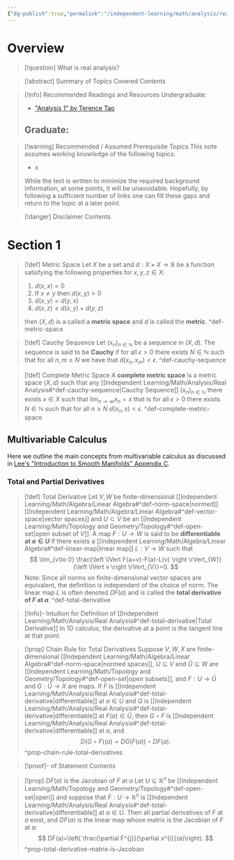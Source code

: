 ```yaml
---
{"dg-publish":true,"permalink":"/independent-learning/math/analysis/real-analysis/","created":"2025-03-14T20:49:06.000-05:00","updated":"2025-03-14T20:49:06.000-05:00"}
---
```


# Overview
>[!question] What is real analysis?

> [!abstract] Summary of Topics Covered
> Contents

> [!info] Recommended Readings and Resources
> Undergraduate:
> - ["Analysis 1" by Terence Tao](https://link.springer.com/book/10.1007/978-981-19-7261-4)
>   
> Graduate:
> - 

> [!warning] Recommended / Assumed Prerequisite Topics
> This note assumes working knowledge of the following topics:
> - x
>
> While the text is written to minimize the required background information, at some points, it will be unavoidable. Hopefully, by following a sufficient number of links one can fill these gaps and return to the topic at a later point.

> [!danger] Disclaimer
> Contents

# Section 1
>[!def] Metric Space
>Let $X$ be a set and $d:X\times X\rightarrow \mathbb{R}$ be a function satisfying the following properties for $x,y,z\in X$:
>1. $d(x,x)=0$
>2. If $x\neq y$ then $d(x,y)>0$
>3. $d(x,y)=d(y,x)$
>4. $d(x,z) \le d(x,y)+d(y,z)$
>
>then $(X,d)$ is a called a **metric space** and $d$ is called the **metric**.
>^def-metric-space

>[!def]  Cauchy Sequence
>Let $(x_n)_{n\in \mathbb{N}}$ be a sequence in $(X,d)$. The sequence is said to be **Cauchy** if for all $\epsilon >0$ there exists $N\in \mathbb{N}$ such that for all $n,m\ge N$ we have that $d(x_n,x_m)<\epsilon$.
>^def-cauchy-sequence

>[!def] Complete Metric Space
>A **complete metric space** is a metric space $(X,d)$ such that any [[Independent Learning/Math/Analysis/Real Analysis#^def-cauchy-sequence\|Cauchy Sequence]] $(x_n)_{n\in \mathbb{N}}$ there exists $x\in X$ such that $\lim_{n \rightarrow \infty}x_n=x$ that is for all $\epsilon>0$ there exists $N\in \mathbb{N}$ such that for all $n\ge N$ $d(x_n,x)<\epsilon$.
>^def-complete-metric-space

## Multivariable Calculus
Here we outline the main concepts from multivariable calculus as discussed in [Lee's "Introduction to Smooth Manifolds" Appendix C](https://link.springer.com/book/10.1007/978-0-387-21752-9?page=2).

### Total and Partial Derivatives
> [!def] Total Derivative
> Let $V,W$ be finite-dimensional [[Independent Learning/Math/Algebra/Linear Algebra#^def-norm-space\|normed]] [[Independent Learning/Math/Algebra/Linear Algebra#^def-vector-space\|vector spaces]] and $U\subset V$ be an [[Independent Learning/Math/Topology and Geometry/Topology#^def-open-set\|open subset of $V$]]. A map $F:U\to W$ is said to be **differentiable at $a\in U$** if there exists a [[Independent Learning/Math/Algebra/Linear Algebra#^def-linear-map\|linear map]] $L:V\to W$ such that
> $$
\lim_{v\to 0} \frac{\left \lVert F(a+v)-F(a)-L(v) \right \rVert_{W}}{\left \lVert v \right \rVert_{V}}=0.
>$$
>Note: Since all norms on finite-dimensional vector spaces are equivalent, the definition is independent of the choice of norm. The linear map $L$ is often denoted $DF(a)$ and is called the **total derivative of $F$ at $a$**.
>^def-total-derivative

> [!info]- Intuition for Definition of [[Independent Learning/Math/Analysis/Real Analysis#^def-total-derivative\|Total Derivative]]
> In 1D calculus, the derivative at a point is the tangent line at that point.


> [!prop] Chain Rule for Total Derivatives
> Suppose $V,W,X$ are finite-dimensional [[Independent Learning/Math/Algebra/Linear Algebra#^def-norm-space\|normed spaces]], $U\subseteq V$ and $\tilde{U}\subseteq W$ are [[Independent Learning/Math/Topology and Geometry/Topology#^def-open-set\|open subsets]], and $F:U\to \tilde{U}$ and $G:\tilde{U}\to X$ are maps. If $F$ is [[Independent Learning/Math/Analysis/Real Analysis#^def-total-derivative\|differentiable]] at $a\in U$ and $G$ is [[Independent Learning/Math/Analysis/Real Analysis#^def-total-derivative\|differentiable]] at $F(a)\in \tilde{U}$, then $G\circ F$ is [[Independent Learning/Math/Analysis/Real Analysis#^def-total-derivative\|differentiable]] at $a$, and
> $$
D(G\circ F)(a)=DG(F(a))\circ DF(a).
>$$
>^prop-chain-rule-total-derivatives

> [!proof]- of Statement
> Contents


> [!prop] $DF(a)$ is the Jacobian of $F$ at $a$
> Let $U\subseteq \mathbb{R}^{n}$ be [[Independent Learning/Math/Topology and Geometry/Topology#^def-open-set\|open]] and suppose that $F:U\to \mathbb{R}^{n}$ is [[Independent Learning/Math/Analysis/Real Analysis#^def-total-derivative\|differentiable]] at $a\in U$. Then all partial derivatives of $F$ at $a$ exist, and $DF(a)$ is the linear map whose matrix is the Jacobian of $F$ at $a$:
> $$
DF(a)=\left( \frac{\partial F^{j}}{\partial x^{i}}(a)\right).
>$$
>^prop-total-derivative-matrix-is-Jacobian





